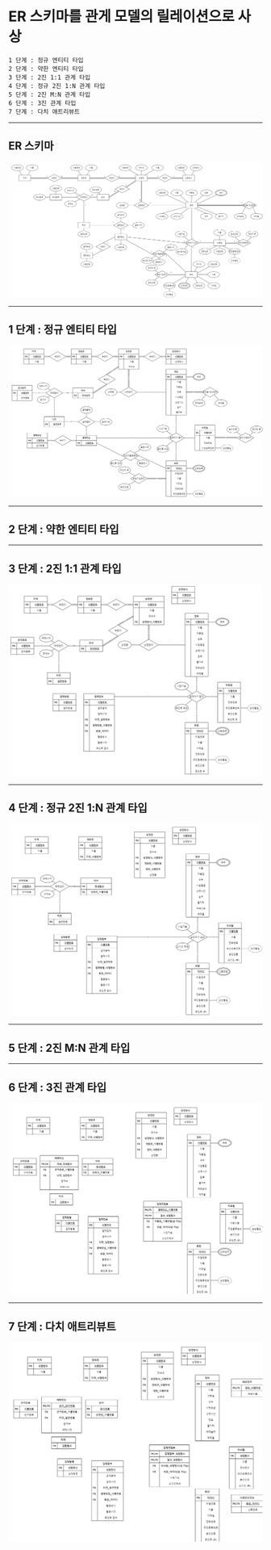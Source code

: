 # ER 스키마를 관게 모델의 릴레이션으로 사상

    1 단계 : 정규 엔티티 타입
    2 단계 : 약한 엔티티 타입
    3 단계 : 2진 1:1 관계 타입
    4 단계 : 정규 2진 1:N 관계 타입
    5 단계 : 2진 M:N 관계 타입
    6 단계 : 3진 관계 타입
    7 단계 : 다치 애트리뷰트

***
## ER 스키마
![ER 스키마](./img/0512_ER_model(schema).png)
***
## 1 단계 : 정규 엔티티 타입
![step01](./img/0512_step01.png)
***
## 2 단계 : 약한 엔티티 타입
***
## 3 단계 : 2진 1:1 관계 타입
![step03](./img/0512_step03.png)
***
## 4 단계 : 정규 2진 1:N 관계 타입
![step04](./img/0512_step04.png)
***
## 5 단계 : 2진 M:N 관계 타입
***
## 6 단계 : 3진 관계 타입
![step06](./img/0512_step06.png)
***
## 7 단계 : 다치 애트리뷰트
![step07](./img/0512_step07.png)
